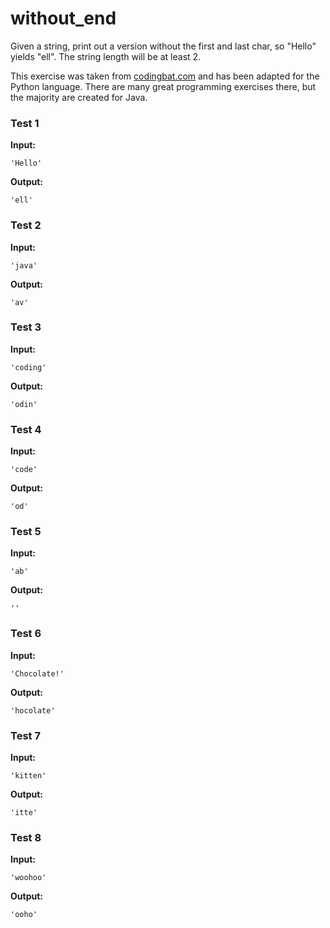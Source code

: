 # without_end




Given a string, print out a version without the first and last char, so "Hello" yields "ell". The string length will be at least 2.

This exercise was taken from [codingbat.com](https://codingbat.com/prob/p130896) and has been adapted for the Python language. There are many great programming exercises there, but the majority are created for Java.






### Test 1
**Input:**
```
'Hello'
```
**Output:**
```
'ell'
```
### Test 2
**Input:**
```
'java'
```
**Output:**
```
'av'
```
### Test 3
**Input:**
```
'coding'
```
**Output:**
```
'odin'
```
### Test 4
**Input:**
```
'code'
```
**Output:**
```
'od'
```
### Test 5
**Input:**
```
'ab'
```
**Output:**
```
''
```
### Test 6
**Input:**
```
'Chocolate!'
```
**Output:**
```
'hocolate'
```
### Test 7
**Input:**
```
'kitten'
```
**Output:**
```
'itte'
```
### Test 8
**Input:**
```
'woohoo'
```
**Output:**
```
'ooho'
```

